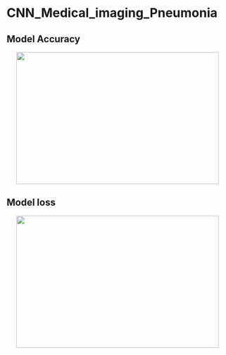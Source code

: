 # CNN_Medical_imaging_Pneumonia

## Model Accuracy 

<p align="center">
  <img width="460" height="300" src="https://user-images.githubusercontent.com/68853069/196039770-838052e0-1b26-43af-9e07-13494d48f018.png">
</p>

## Model loss
<p align="center">
  <img width="460" height="300" src="https://user-images.githubusercontent.com/68853069/196039853-a9133afe-7ae6-4e92-9ce1-ac90f5a13513.png">
</p>
